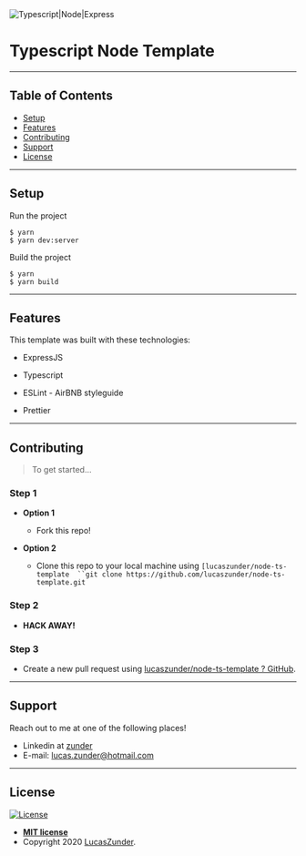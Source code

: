 <img src="https://miro.medium.com/max/1756/1*fzcYZIhdZjuQaT8gTk1YAQ.png" title="" alt="Typescript|Node|Express" data-align="center">

# Typescript Node Template

---

## Table of Contents

>

- [Setup](#setup)
- [Features](#features)
- [Contributing](#contributing)
- [Support](#support)
- [License](#license)

---

## Setup

Run the project

```shell
$ yarn
$ yarn dev:server
```

Build the project

```shell
$ yarn
$ yarn build
```

---

## Features

This template was built with these technologies:

- ExpressJS

- Typescript

- ESLint - AirBNB styleguide

- Prettier

---

## Contributing

> To get started...

### Step 1

- **Option 1**

  - Fork this repo!

- **Option 2**

  - Clone this repo to your local machine using `[lucaszunder/node-ts-template  ``git clone https://github.com/lucaszunder/node-ts-template.git`

### Step 2

- **HACK AWAY!**

### Step 3

- Create a new pull request using [lucaszunder/node-ts-template ? GitHub](https://github.com/lucaszunder/node-ts-template/compare).

---

## Support

Reach out to me at one of the following places!

- Linkedin at [zunder](https://www.linkedin.com/in/zunder/)
- E-mail: lucas.zunder@hotmail.com

---

## License

[![License](http://img.shields.io/:license-mit-blue.svg?style=flat-square)](http://badges.mit-license.org)

- **[MIT license](http://opensource.org/licenses/mit-license.php)**
- Copyright 2020 <a href="http://github.com/lucaszunder" target="_blank">LucasZunder</a>.
